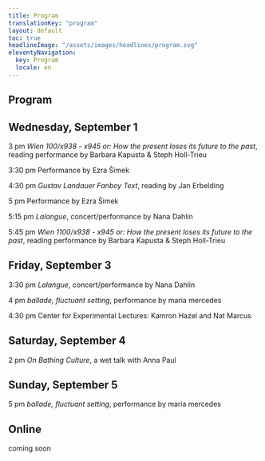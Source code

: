 ```yaml
---
title: Program
translationKey: "program"
layout: default
toc: true
headlineImage: "/assets/images/headlines/program.svg"
eleventyNavigation:
  key: Program
  locale: en
---
```


## Program

## Wednesday, September 1

3 pm
*Wien 100/x938 - x945 or: How the present loses its future to the past*, reading performance by Barbara Kapusta & Steph Holl-Trieu

3:30 pm
Performance by Ezra Šimek

4:30 pm
*Gustav Landauer Fanboy Text*, reading by Jan Erbelding

5 pm
Performance by Ezra Šimek

5:15 pm
*Lalangue*, concert/performance by Nana Dahlin

5:45 pm
*Wien 1100/x938 - x945 or: How the present loses its future to the past*, reading performance by Barbara Kapusta & Steph Holl-Trieu

## Friday, September 3

3:30 pm
*Lalangue*, concert/performance by Nana Dahlin

4 pm
*ballade, fluctuant setting*, performance by maria mercedes

4:30 pm
Center for Experimental Lectures: Kamron Hazel and Nat Marcus

## Saturday, September 4

2 pm
*On Bathing Culture*, a wet talk with Anna Paul

## Sunday, September 5

5 pm
*ballade, fluctuant setting*, performance by maria mercedes

## Online

coming soon